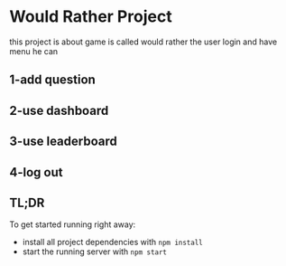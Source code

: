 # Would Rather Project

this project is about game is called would rather the user login and have menu he can 
## 1-add question
## 2-use dashboard
## 3-use leaderboard
## 4-log out





## TL;DR

To get started running right away:

* install all project dependencies with `npm install`
* start the running server with `npm start`

